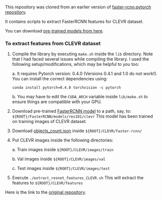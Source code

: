 This repository was cloned from an earlier version of [faster-rcnn.pytorch repository](https://github.com/jwyang/faster-rcnn.pytorch). 

It contains scripts to extract FasterRCNN features for CLEVR dataset.

You can download [pre-trained models from here](https://drive.google.com/drive/folders/1OuGv2vurat4_V4IQsUoZhC0OeZV7Oh_K?usp=sharing).


### To extract features from CLEVR dataset
1. Compile the library by executing ```make.sh``` inside the ```lib``` directory. Note that I had faced several issues while compiling the library. I used the following setup/modifications, which may be helpful to you too:

    a. It requires Pytorch version: 0.4.0 (Versions 0.4.1 and 1.0 do not work!). You can install the correct dependencies using:
   
   ```conda install pytorch=0.4.0 torchvision -c pytorch```
    
    b. You may have to edit the ```CUDA_ARCH``` variable inside ```lib/make.sh``` to ensure things are compatible with your GPU.

2. Download pre-trained [FasterRCNN model](https://drive.google.com/file/d/1duANFkDhANB0IV3gFonSKG6BiMLPQoWX/view?usp=sharing) to a path, say, to: ```${ROOT}/FasterRCNN/models/res101/clevr```
This model has been trained on training images of CLEVR dataset.

3. Download [objects_count.json](https://raw.githubusercontent.com/erobic/faster_rcnn_1_11_34999/master/objects_count.json) inside ```${ROOT}/CLEVR/faster-rcnn/```

3. Put CLEVR images inside the following directories:

    a. Train images inside ```${ROOT}/CLEVR/images/train```

    b. Val images inside ```${ROOT}/CLEVR/images/val``` 

    c. Test images inside ```${ROOT}/CLEVR/images/test```

4. Execute ```./extract_resnet_features_CLEVR.sh```
This will extract the features to ```${ROOT}/CLEVR/features```

Here is the link to the [original repository](https://github.com/jwyang/faster-rcnn.pytorch).
